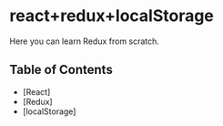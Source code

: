 # react+redux+localStorage
Here you can learn Redux from scratch.

## Table of Contents

- [React]
- [Redux]
- [localStorage]

